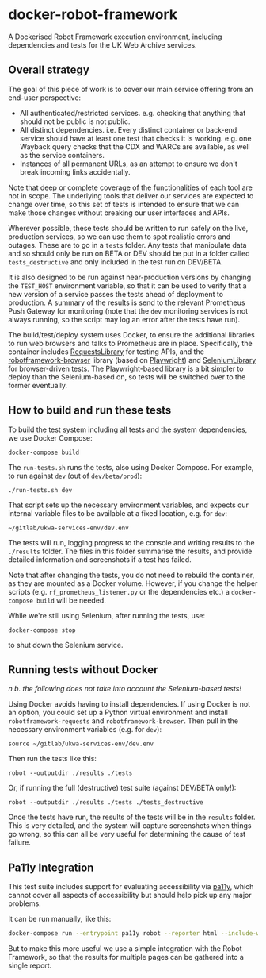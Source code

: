 # docker-robot-framework
A Dockerised Robot Framework execution environment, including dependencies and tests for the UK Web Archive services.

## Overall strategy

The goal of this piece of work is to cover our main service offering from an end-user perspective:

- All authenticated/restricted services. e.g. checking that anything that should not be public is not public.
- All distinct dependencies. i.e. Every distinct container or back-end service should have at least one test that checks it is working. e.g. one Wayback query checks that the CDX and WARCs are available, as well as the service containers.
- Instances of all permanent URLs, as an attempt to ensure we don't break incoming links accidentally.

Note that deep or complete coverage of the functionalities of each tool are not in scope. The underlying tools that deliver our services are expected to change over time, so this set of tests is intended to ensure that we can make those changes without breaking our user interfaces and APIs.

Wherever possible, these tests should be written to run safely on the live, production services, so we can use them to spot realistic errors and outages.  These are to go in a `tests` folder.  Any tests that manipulate data and so should only be run on BETA or DEV should be put in a folder called `tests_destructive` and only included in the test run on DEV/BETA. 

It is also designed to be run against near-production versions by changing the `TEST_HOST` environment variable, so that it can be used to verify that a new version of a service passes the tests ahead of deployment to production. A summary of the results is send to the relevant Prometheus Push Gateway for monitoring (note that the `dev` monitoring services is not always running, so the script may log an error after the tests have run).

The build/test/deploy system uses Docker, to ensure the additional libraries to run web browsers and talks to Prometheus are in place.  Specifically, the container includes [RequestsLibrary](https://marketsquare.github.io/robotframework-requests/doc/RequestsLibrary.html) for testing APIs, and the [robotframework-browser](https://robotframework-browser.org/) library (based on [Playwright](https://playwright.dev/)) and  [SeleniumLibrary](http://robotframework.org/SeleniumLibrary/) for browser-driven tests. The Playwright-based library is a bit simpler to deploy than the Selenium-based on, so tests will be switched over to the former eventually.

## How to build and run these tests

To build the test system including all tests and the system dependencies, we use Docker Compose:

    docker-compose build

The `run-tests.sh` runs the tests, also using Docker Compose. For example, to run against `dev` (out of `dev/beta/prod`):

    ./run-tests.sh dev

That script sets up the necessary environment variables, and expects our internal variable files to be available at a fixed location, e.g. for `dev`:

    ~/gitlab/ukwa-services-env/dev.env

The tests will run, logging progress to the console and writing results to the `./results` folder.  The files in this folder summarise the results, and provide detailed information and screenshots if a test has failed.

Note that after changing the tests, you do not need to rebuild the container, as they are mounted as a Docker volume. However, if you change the helper scripts (e.g. `rf_prometheus_listener.py` or the dependencies etc.) a `docker-compose build` will be needed.

While we're still using Selenium, after running the tests, use:

    docker-compose stop

to shut down the Selenium service.

## Running tests without Docker

_n.b. the following does not take into account the Selenium-based tests!_

Using Docker avoids having to install dependencies. If using Docker is not an option, you could set up a Python virtual environment and install `robotframework-requests` and `robotframework-browser`. Then pull in the necessary environment variables (e.g. for `dev`):

    source ~/gitlab/ukwa-services-env/dev.env

Then run the tests like this:

    robot --outputdir ./results ./tests

Or, if running the full (destructive) test suite (against DEV/BETA only!):

    robot --outputdir ./results ./tests ./tests_destructive

Once the tests have run, the results of the tests will be in the `results` folder. This is very detailed, and the system will capture screenshots when things go wrong, so this can all be very useful for determining the cause of test failure.


## Pa11y Integration

This test suite includes support for evaluating accessibility via [pa11y](https://github.com/pa11y/pa11y), which cannot cover all aspects of accessibility but should help pick up any major problems.

It can be run manually, like this:

```bash
docker-compose run --entrypoint pa11y robot --reporter html --include-warnings https://www.webarchive.org.uk/ > results/pa11y.html
```

But to make this more useful we use a simple integration with the Robot Framework, so that the results for multiple pages can be gathered into a single report.